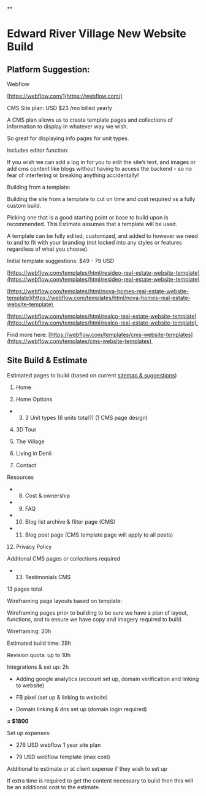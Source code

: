 **

# Edward River Village New Website Build

  

## Platform Suggestion:

  

Webflow

[https://webflow.com/](https://webflow.com/)

  

CMS Site plan: USD $23 /mo billed yearly

A CMS plan allows us to create template pages and collections of information to display in whatever way we wish.

  

So great for displaying info pages for unit types.

  

Includes editor function: 

If you wish we can add a log in for you to edit the site’s text, and images or add cms content like blogs without having to access the backend - so no fear of interfering or breaking anything accidentally!

  

Building from a template: 

Building the site from a template to cut on time and cost required vs a fully custom build.

  

Picking one that is a good starting point or base to build upon is recommended. This Estimate assumes that a template will be used.

  

A template can be fully edited, customized, and added to however we need to and to fit with your branding (not locked into any styles or features regardless of what you choose). 

  

Initial template suggestions: $49 - 79 USD

[https://webflow.com/templates/html/resideo-real-estate-website-template](https://webflow.com/templates/html/resideo-real-estate-website-template)

[https://webflow.com/templates/html/nova-homes-real-estate-website-template](https://webflow.com/templates/html/nova-homes-real-estate-website-template) 

[https://webflow.com/templates/html/realco-real-estate-website-template](https://webflow.com/templates/html/realco-real-estate-website-template) 

  

Find more here: [https://webflow.com/templates/cms-website-templates](https://webflow.com/templates/cms-website-templates) 

  

## Site Build & Estimate

  

Estimated pages to build (based on current [sitemap & suggestions](https://docs.google.com/document/d/1CnmgPb-6FP-63rc36eDEqhVhAruXXJh-7m-Rj8bmKtw/edit))

1. Home

2. Home Options

-   3. 3 Unit types (6 units total?) (1 CMS page design)
    

4. 3D Tour

5. The Village

6. Living in Denli

7. Contact

Resources

-   8. Cost & ownership
    
-   9. FAQ
    
-   10. Blog list archive & filter page (CMS)
    
-   11. Blog post page (CMS template page will apply to all posts)
    

12. Privacy Policy

  

Additonal CMS pages or collections required

-   13. Testimonials CMS
    

  

13 pages total

  

Wireframing page layouts based on template:

Wireframing pages prior to building to be sure we have a plan of layout, functions, and to ensure we have copy and imagery required to build.

  

Wireframing: 20h

Estimated build time: 28h

Revision quota: up to 10h

Integrations & set up: 2h

-   Adding google analytics (account set up, domain verification and linking to website)
    
-   FB pixel (set up & linking to website)
    
-   Domain linking & dns set up (domain login required)
    

**= $1800**

Set up expenses:

-   276 USD webflow 1 year site plan
    
-   79 USD webflow template (max cost)
    

Additional to estimate or at client expense if they wish to set up

If extra time is required to get the content necessary to build then this will be an additional cost to the estimate.
